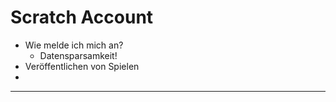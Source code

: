 
# Scratch Account

<!-- Machen wir hier auch die Zugangsdaten zum eintragen, oder das alles am Ende, das man es einfacher findet? gw -->

- Wie melde ich mich an?
  - Datensparsamkeit!
- Veröffentlichen von Spielen
- 

---

